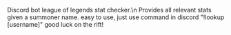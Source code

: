 Discord bot league of legends stat checker.\n 
Provides all relevant stats given a summoner name.
easy to use, just use command in discord "!lookup [username]"
good luck on the rift!